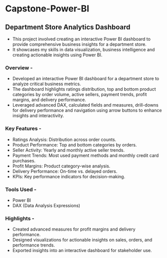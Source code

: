 # Capstone-Power-BI
## Department Store Analytics Dashboard
- This project involved creating an interactive Power BI dashboard to provide comprehensive business insights for a department store.
- It showcases my skills in data visualization, business intelligence and creating actionable insights using Power BI.

### Overview - 
- Developed an interactive Power BI dashboard for a department store to analyze critical business metrics.
- The dashboard highlights ratings distribution, top and bottom product categories by order volume, active sellers, payment trends, profit margins, and delivery performance.
- Leveraged advanced DAX, calculated fields and measures, drill-downs for delivery performance and navigation using arrow buttons to enhance insights and interactivity.

### Key Features - 
- Ratings Analysis: Distribution across order counts.
- Product Performance: Top and bottom categories by orders.
- Seller Activity: Yearly and monthly active seller trends.
- Payment Trends: Most used payment methods and monthly credit card purchases.
- Profit Margins: Product category-wise analysis.
- Delivery Performance: On-time vs. delayed orders.
- KPIs: Key performance indicators for decision-making.

### Tools Used - 
- Power BI
- DAX (Data Analysis Expressions)

### Highlights - 
- Created advanced measures for profit margins and delivery performance.
- Designed visualizations for actionable insights on sales, orders, and performance trends.
- Exported insights into an interactive dashboard for stakeholder use.
